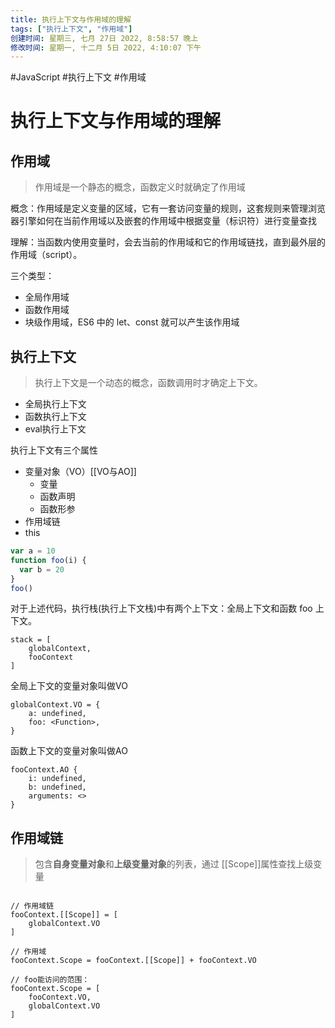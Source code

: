 ```yaml
---
title: 执行上下文与作用域的理解
tags: ["执行上下文", "作用域"]
创建时间: 星期三, 七月 27日 2022, 8:58:57 晚上
修改时间: 星期一, 十二月 5日 2022, 4:10:07 下午
---
```

#JavaScript #执行上下文 #作用域

# 执行上下文与作用域的理解

## 作用域

> 作用域是一个静态的概念，函数定义时就确定了作用域

概念：作用域是定义变量的区域，它有一套访问变量的规则，这套规则来管理浏览器引擎如何在当前作用域以及嵌套的作用域中根据变量（标识符）进行变量查找

理解：当函数内使用变量时，会去当前的作用域和它的作用域链找，直到最外层的作用域（script）。

三个类型：
- 全局作用域
- 函数作用域
- 块级作用域，ES6 中的 let、const 就可以产生该作用域

## 执行上下文

> 执行上下文是一个动态的概念，函数调用时才确定上下文。

- 全局执行上下文
- 函数执行上下文
- eval执行上下文

执行上下文有三个属性
- 变量对象（VO）[[VO与AO]]
	- 变量
	- 函数声明
	- 函数形参
- 作用域链
- this

```javascript
var a = 10
function foo(i) {
  var b = 20
}
foo() 
```

对于上述代码，执行栈(执行上下文栈)中有两个上下文：全局上下文和函数 foo 上下文。

```
stack = [
    globalContext,
    fooContext
] 
```

全局上下文的变量对象叫做VO

```
globalContext.VO = {
    a: undefined,
    foo: <Function>,
} 
```

函数上下文的变量对象叫做AO

```
fooContext.AO {
    i: undefined,
    b: undefined,
    arguments: <>
}
```

## 作用域链

> 包含**自身变量对象**和**上级变量对象**的列表，通过 [[Scope]]属性查找上级变量

```

// 作用域链
fooContext.[[Scope]] = [
    globalContext.VO
]

// 作用域
fooContext.Scope = fooContext.[[Scope]] + fooContext.VO

// foo能访问的范围：
fooContext.Scope = [
    fooContext.VO,
    globalContext.VO
] 
```

